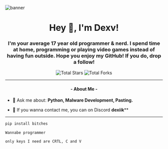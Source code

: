 ![banner](https://github.com/user-attachments/assets/ce63011e-a716-4ad9-a96d-28de8ed24cba)

<h1 align="center">Hey 👋, I'm Dexv!</h1>
<h3 align="center">I'm your average 17 year old programmer & nerd. I spend time at home, programming or playing video games instead of having fun outside. Hope you enjoy my GitHub! If you do, drop a follow!</h3>

<p align="center">
<img src="https://img.shields.io/badge/dynamic/json?&label=Total%20Stars&color=ff0000&style=flat&style=for-the-badge&query=%24.stars&url=https://api.github-star-counter.workers.dev/user/dexiikk" alt="Total Stars" ></a>
<img src="https://img.shields.io/badge/dynamic/json?&label=Total%20Forks&color=ff7700&style=flat&style=for-the-badge&query=%24.forks&url=https://api.github-star-counter.workers.dev/user/dexiikk" alt="Total Forks"></a> </p>

---

<h4 align="center">- About Me - </h4>

- 💬 Ask me about: **Python, Malware Development, Pasting.**

- 🌟 If you wanna contact me, you can on Discord **dexiik****

---


```python
pip install bitches
```
```python
Wannabe programmer
```
```sh-session
only keys I need are CRTL, C and V
```


